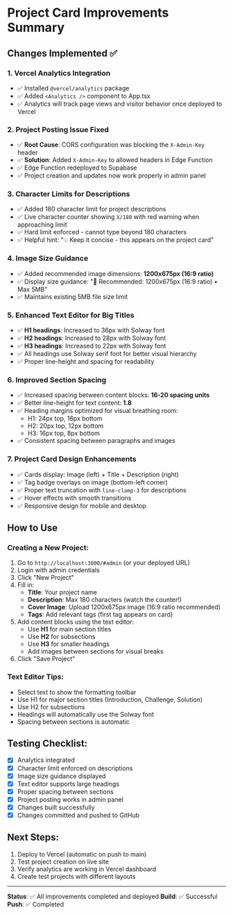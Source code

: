 # Project Card Improvements Summary

## Changes Implemented ✅

### 1. **Vercel Analytics Integration**
- ✅ Installed `@vercel/analytics` package
- ✅ Added `<Analytics />` component to App.tsx
- ✅ Analytics will track page views and visitor behavior once deployed to Vercel

### 2. **Project Posting Issue Fixed**
- ✅ **Root Cause**: CORS configuration was blocking the `X-Admin-Key` header
- ✅ **Solution**: Added `X-Admin-Key` to allowed headers in Edge Function
- ✅ Edge Function redeployed to Supabase
- ✅ Project creation and updates now work properly in admin panel

### 3. **Character Limits for Descriptions**
- ✅ Added 180 character limit for project descriptions
- ✅ Live character counter showing `X/180` with red warning when approaching limit
- ✅ Hard limit enforced - cannot type beyond 180 characters
- ✅ Helpful hint: "💡 Keep it concise - this appears on the project card"

### 4. **Image Size Guidance**
- ✅ Added recommended image dimensions: **1200x675px (16:9 ratio)**
- ✅ Display size guidance: "📐 Recommended: 1200x675px (16:9 ratio) • Max 5MB"
- ✅ Maintains existing 5MB file size limit

### 5. **Enhanced Text Editor for Big Titles**
- ✅ **H1 headings**: Increased to 36px with Solway font
- ✅ **H2 headings**: Increased to 28px with Solway font
- ✅ **H3 headings**: Increased to 22px with Solway font
- ✅ All headings use Solway serif font for better visual hierarchy
- ✅ Proper line-height and spacing for readability

### 6. **Improved Section Spacing**
- ✅ Increased spacing between content blocks: **16-20 spacing units**
- ✅ Better line-height for text content: **1.8**
- ✅ Heading margins optimized for visual breathing room:
  - H1: 24px top, 16px bottom
  - H2: 20px top, 12px bottom
  - H3: 16px top, 8px bottom
- ✅ Consistent spacing between paragraphs and images

### 7. **Project Card Design Enhancements**
- ✅ Cards display: Image (left) + Title + Description (right)
- ✅ Tag badge overlays on image (bottom-left corner)
- ✅ Proper text truncation with `line-clamp-3` for descriptions
- ✅ Hover effects with smooth transitions
- ✅ Responsive design for mobile and desktop

## How to Use

### Creating a New Project:
1. Go to `http://localhost:3000/#admin` (or your deployed URL)
2. Login with admin credentials
3. Click "New Project"
4. Fill in:
   - **Title**: Your project name
   - **Description**: Max 180 characters (watch the counter!)
   - **Cover Image**: Upload 1200x675px image (16:9 ratio recommended)
   - **Tags**: Add relevant tags (first tag appears on card)
5. Add content blocks using the text editor:
   - Use **H1** for main section titles
   - Use **H2** for subsections
   - Use **H3** for smaller headings
   - Add images between sections for visual breaks
6. Click "Save Project"

### Text Editor Tips:
- Select text to show the formatting toolbar
- Use H1 for major section titles (Introduction, Challenge, Solution)
- Use H2 for subsections
- Headings will automatically use the Solway font
- Spacing between sections is automatic

## Testing Checklist:
- [x] Analytics integrated
- [x] Character limit enforced on descriptions
- [x] Image size guidance displayed
- [x] Text editor supports large headings
- [x] Proper spacing between sections
- [x] Project posting works in admin panel
- [x] Changes built successfully
- [x] Changes committed and pushed to GitHub

## Next Steps:
1. Deploy to Vercel (automatic on push to main)
2. Test project creation on live site
3. Verify analytics are working in Vercel dashboard
4. Create test projects with different layouts

---
**Status**: ✅ All improvements completed and deployed
**Build**: ✅ Successful
**Push**: ✅ Completed
